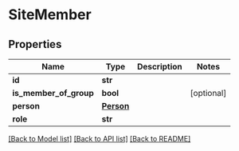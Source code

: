 # SiteMember

## Properties
Name | Type | Description | Notes
------------ | ------------- | ------------- | -------------
**id** | **str** |  | 
**is_member_of_group** | **bool** |  | [optional] 
**person** | [**Person**](Person.md) |  | 
**role** | **str** |  | 

[[Back to Model list]](../README.md#documentation-for-models) [[Back to API list]](../README.md#documentation-for-api-endpoints) [[Back to README]](../README.md)

